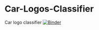 # Car-Logos-Classifier
Car logo classifier [![Binder](https://mybinder.org/badge_logo.svg)](https://mybinder.org/v2/gh/jq28/Car-Logos-Classifier/HEAD?urlpath=%2Fvoila%2Frender%2Fcar-logos-classifier.ipynb)
